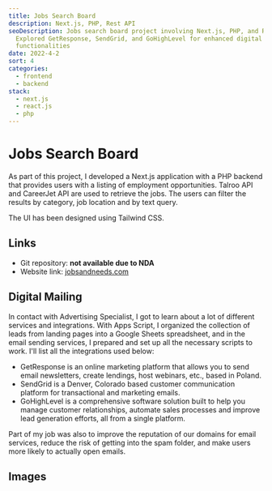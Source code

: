 ```yaml
---
title: Jobs Search Board
description: Next.js, PHP, Rest API
seoDescription: Jobs search board project involving Next.js, PHP, and Rest API.
  Explored GetResponse, SendGrid, and GoHighLevel for enhanced digital mailing
  functionalities
date: 2022-4-2
sort: 4
categories:
  - frontend
  - backend
stack:
  - next.js
  - react.js
  - php
---
```


# Jobs Search Board

As part of this project, I developed a Next.js application with a PHP backend that provides users with a listing of employment opportunities. Talroo API and CareerJet API are used to retrieve the jobs. The users can filter the results by category, job location and by text query.

The UI has been designed using Tailwind CSS.

## Links

- Git repository: **not available due to NDA**
- Website link: <DeferButton><a href="https://jobsandneeds.com" rel="noreferrer">jobsandneeds.com</a></DeferButton>

## Digital Mailing

In contact with Advertising Specialist, I got to learn about a lot of different services and integrations. With Apps Script, I organized the collection of leads from landing pages into a Google Sheets spreadsheet, and in the email sending services, I prepared and set up all the necessary scripts to work. I'll list all the integrations used below:

- GetResponse is an online marketing platform that allows you to send email newsletters, create lendings, host webinars, etc., based in Poland.
- SendGrid is a Denver, Colorado based customer communication platform for transactional and marketing emails.
- GoHighLevel is a comprehensive software solution built to help you manage customer relationships, automate sales processes and improve lead generation efforts, all from a single platform.

Part of my job was also to improve the reputation of our domains for email services, reduce the risk of getting into the spam folder, and make users more likely to actually open emails.

## Images